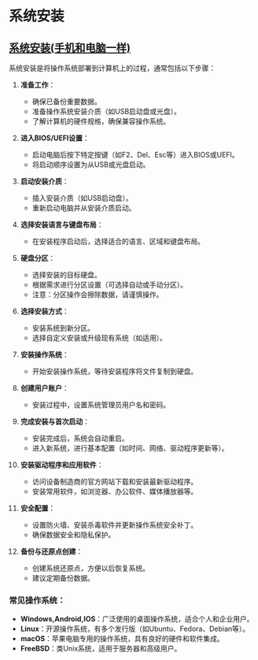 # 系统安装



## [系统安装(手机和电脑一样)](../setup/README.md)

系统安装是将操作系统部署到计算机上的过程，通常包括以下步骤：

<DocsAD/>

1. **准备工作**：
   - 确保已备份重要数据。
   - 准备操作系统安装介质（如USB启动盘或光盘）。
   - 了解计算机的硬件规格，确保兼容操作系统。

2. **进入BIOS/UEFI设置**：
   - 启动电脑后按下特定按键（如F2、Del、Esc等）进入BIOS或UEFI。
   - 将启动顺序设置为从USB或光盘启动。

3. **启动安装介质**：
   - 插入安装介质（如USB启动盘）。
   - 重新启动电脑并从安装介质启动。

4. **选择安装语言与键盘布局**：
   - 在安装程序启动后，选择适合的语言、区域和键盘布局。

5. **硬盘分区**：
   - 选择安装的目标硬盘。
   - 根据需求进行分区设置（可选择自动或手动分区）。
   - 注意：分区操作会擦除数据，请谨慎操作。

6. **选择安装方式**：
   - 安装系统到新分区。
   - 选择自定义安装或升级现有系统（如适用）。

7. **安装操作系统**：
   - 开始安装操作系统，等待安装程序将文件复制到硬盘。

8. **创建用户账户**：
   - 安装过程中，设置系统管理员用户名和密码。

9. **完成安装与首次启动**：
   - 安装完成后，系统会自动重启。
   - 进入新系统，进行基本配置（如时间、网络、驱动程序更新等）。

10. **安装驱动程序和应用软件**：
    - 访问设备制造商的官方网站下载和安装最新驱动程序。
    - 安装常用软件，如浏览器、办公软件、媒体播放器等。

11. **安全配置**：
    - 设置防火墙、安装杀毒软件并更新操作系统安全补丁。
    - 确保数据安全和隐私保护。

12. **备份与还原点创建**：
    - 创建系统还原点，方便以后恢复系统。
    - 建议定期备份数据。

### 常见操作系统：
- **Windows,Android,IOS**：广泛使用的桌面操作系统，适合个人和企业用户。
- **Linux**：开源操作系统，有多个发行版（如Ubuntu、Fedora、Debian等）。
- **macOS**：苹果电脑专用的操作系统，具有良好的硬件和软件集成。
- **FreeBSD**：类Unix系统，适用于服务器和高级用户。

